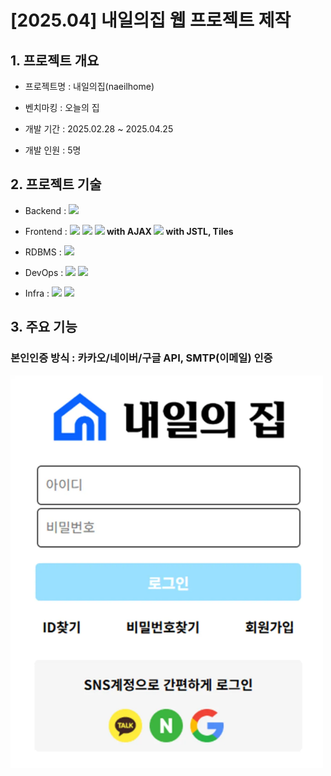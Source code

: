 # [2025.04] 내일의집 웹 프로젝트 제작

## 1. 프로젝트 개요

- 프로젝트명 : 내일의집(naeilhome)

- 벤치마킹 : 오늘의 집

- 개발 기간 : 2025.02.28 ~ 2025.04.25

- 개발 인원 : 5명

## 2. 프로젝트 기술
- Backend : <img src="https://img.shields.io/badge/spring-%236DB33F.svg?style=for-the-badge&logo=spring&logoColor=white" />

- Frontend : <img src="https://img.shields.io/badge/html5-%23E34F26.svg?style=for-the-badge&logo=html5&logoColor=white" /> <img src="https://img.shields.io/badge/css3-%231572B6.svg?style=for-the-badge&logo=css3&logoColor=white" /> <img src="https://img.shields.io/badge/jquery-%230769AD.svg?style=for-the-badge&logo=jquery&logoColor=white" /><b> with AJAX </b><img src="https://img.shields.io/badge/javascript-%23323330.svg?style=for-the-badge&logo=javascript&logoColor=%23F7DF1E" /><b> with JSTL, Tiles</b>

- RDBMS : <img src="https://img.shields.io/badge/Oracle-F80000?style=for-the-badge&logo=oracle&logoColor=white" />
 
- DevOps : <img src="https://img.shields.io/badge/github-%23121011.svg?style=for-the-badge&logo=github&logoColor=white" /> <img src="https://img.shields.io/badge/docker-%230db7ed.svg?style=for-the-badge&logo=docker&logoColor=white)" />
 
- Infra : <img src="https://img.shields.io/badge/AWS-%23FF9900.svg?style=for-the-badge&logo=amazon-aws&logoColor=white" /> <img src="https://img.shields.io/badge/Ubuntu-E95420?style=for-the-badge&logo=ubuntu&logoColor=white" />

## 3. 주요 기능
### 본인인증 방식 : 카카오/네이버/구글 API, SMTP(이메일) 인증
<img src="/image/login1.png" width="500px"/>
